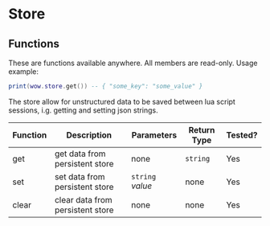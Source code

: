 # Store

## Functions

These are functions available anywhere. All members are read-only. Usage example:

```lua
print(wow.store.get()) -- { "some_key": "some_value" }
```

The store allow for unstructured data to be saved between lua script sessions, i.g. getting and setting json strings.

| Function | Description                      | Parameters       | Return Type | Tested? |
| -------- | -------------------------------- | ---------------- | ----------- | ------- |
| get      | get data from persistent store   | none             | `string`    | Yes     |
| set      | set data from persistent store   | `string` _value_ | none        | Yes     |
| clear    | clear data from persistent store | none             | none        | Yes     |
